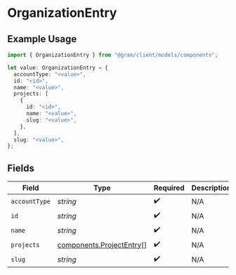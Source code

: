 # OrganizationEntry

## Example Usage

```typescript
import { OrganizationEntry } from "@gram/client/models/components";

let value: OrganizationEntry = {
  accountType: "<value>",
  id: "<id>",
  name: "<value>",
  projects: [
    {
      id: "<id>",
      name: "<value>",
      slug: "<value>",
    },
  ],
  slug: "<value>",
};
```

## Fields

| Field                                                                | Type                                                                 | Required                                                             | Description                                                          |
| -------------------------------------------------------------------- | -------------------------------------------------------------------- | -------------------------------------------------------------------- | -------------------------------------------------------------------- |
| `accountType`                                                        | *string*                                                             | :heavy_check_mark:                                                   | N/A                                                                  |
| `id`                                                                 | *string*                                                             | :heavy_check_mark:                                                   | N/A                                                                  |
| `name`                                                               | *string*                                                             | :heavy_check_mark:                                                   | N/A                                                                  |
| `projects`                                                           | [components.ProjectEntry](../../models/components/projectentry.md)[] | :heavy_check_mark:                                                   | N/A                                                                  |
| `slug`                                                               | *string*                                                             | :heavy_check_mark:                                                   | N/A                                                                  |